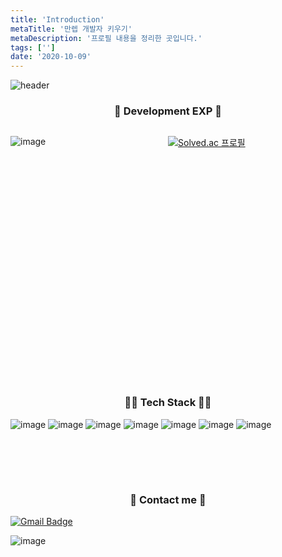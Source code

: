 ```yaml
---
title: 'Introduction'
metaTitle: '만렙 개발자 키우기'
metaDescription: '프로필 내용을 정리한 곳입니다.'
tags: ['']
date: '2020-10-09'
---
```



![header](https://capsule-render.vercel.app/api?type=waving&color=auto&height=300&section=header&text=만렙%20개발자%20키우기&fontSize=50)

<h3 align="center"> 🗽 Development EXP 🗽</h3>

<div text-align="center">

<div style="height: 10%; width:50%; display: inline-block; float:left;">


![image](https://github-readme-stats.vercel.app/api?username=nowwater&theme=default')

</div>

<div style="height: 10%; width:50%; display: inline-block; float:left;">


[![Solved.ac
프로필](http://mazassumnida.wtf/api/v2/generate_badge?boj=ggolong)](https://solved.ac/ggolong)
</div>

</div>

<div style="clear:both"> </div>

<br/>

<h3 align="center"> 👨‍💻 Tech Stack 👩‍💻</h3>

<p align="center">

![image](https://img.shields.io/badge/Java-007396?style=flat-square&logo=Java&logoColor=white)
![image](https://img.shields.io/badge/SpringBoot-6DB33F?style=flat-square&logo=Spring&logoColor=white)
![image](https://img.shields.io/badge/Hibernate-59666C?style=flat-square&logo=Hibernate&logoColor=white)
![image](https://img.shields.io/badge/Oracle-F80000?style=flat-square&logo=Oracle&logoColor=white)
![image](https://img.shields.io/badge/C++-00599C?style=flat-square&logo=C%2B%2B&logoColor=white)
![image](https://img.shields.io/badge/Python-3776AB?style=flat-square&logo=Python&logoColor=white)
![image](https://img.shields.io/badge/Mysql-E6B91E?style=flat-square&logo=MySql&logoColor=white)

</p>

<br/> <br/>

<br/>

<h3 align="center"> 💌 Contact me 💌 </h3>

<p align="center">

[![Gmail Badge](https://img.shields.io/badge/Gmail-d14836?style=flat-square&logo=Gmail&logoColor=white&link=mailto:nowwater0225@gmail.com)](mailto:nowwater0225@gmail.com)

</p>

<p align="center">

![image](https://user-images.githubusercontent.com/51476083/118271306-0b57e500-b4fc-11eb-8394-65d6dd981166.png)

</p>
